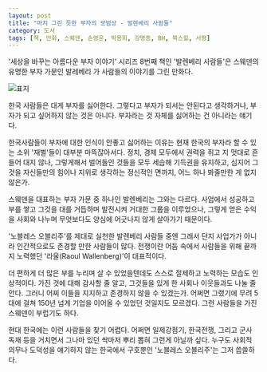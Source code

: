 ```yaml
---
layout: post
title: "마치 그린 듯한 부자의 모범상 - 발렌베리 사람들"
category: 도서
tags: [책, 만화, 스웨덴, 손영운, 박용희, 강명종, BH, 북스힐, 서평]
---
```


'세상을 바꾸는 아름다운 부자 이야기' 시리즈 8번째 책인
'발렌베리 사람들'은
스웨덴의 유명한 부자 가문인 발레베리 가 사람들의 이야기를 그린 만화다.

![표지](https://lh3.googleusercontent.com/TqveqGalJquBJm9kFUqKLPrE909gjbDZEs183mC6I4nO3clLlJ9_eH4agS4dNGfigDN3bm8fcLLQsQ=s480)

한국 사람들은 대게 부자를 싫어한다.
그렇다고 부자가 되서는 안된다고 생각하거나,
부자가 되고 싶어하지 않는 것은 아니다.
부자라는 것 자체를 싫어하는 건 아니라는 얘기다.

한국사람들이 부자에 대한 인식이 안좋고 싫어하는 이유는
현재 한국의 부자라 할 수 있는 소위 '재벌'들이 대부분 마뜩잖아서다.
정치, 경제 모두에서 권력을 쥐고 지 멋대로 흔들어 대지 않나,
그렇게해서 벌어들인 것들을 모두 세습해 기득권을 유지하고,
심지어 그것을 자신들만의 힘이나 지위로 생각하는 정신적인 면까지,
어느 하나 봐줄만한 게 없지 않은가.

스웨덴을 대표하는 부자 가문 중 하나인 발렌베리는 그와는 다르다.
사업에서 성공하고 부를 쌓고
그것을 대를 거듭하며 발전시켜 거대한 그룹을 이루었으나,
그렇게 얻은 수익을 사회와 나누며
무엇보다도 양심에 어긋나지 않게 살아가기 때문이다.

'노블레스 오블리주'를 제대로 실천한 발렌베리 사람들 중엔
그래서 단지 사업가가 아니라
인간적으로도 존경할 만한 사람들이 많다.
전쟁이란 어둠 속에서 사람들을 위해 끝까지 노력했던 '라울(Raoul Wallenberg)'이 대표적이다.

더 편하게 더 많은 부를 누리며 살 수 있었을텐데도
스스로 절제하고 노력하는 모습도 인상적이다.
가진 것에 대해 감사할 줄 알고,
그것들을 있게 한 사회나 이웃들과도 나눌 줄 안다.
그러니 어찌 이들을 지지하고 존경하지 않을 수 있겠는가.
어쩌면 그랬기에 무려 5대에 걸쳐 150년 넘게 기업을 이어올 수 있었던 것일지도 모르겠다.
그런 사람들을 가진 스웨덴이 부럽기도 하다.

현대 한국에는 이런 사람들을 찾기 어렵다.
어쩌면 일제강점기, 한국전쟁, 그리고 군사 독재 등을 거치면서
그나마 있던 싹마저 뿌리 뽑혀 그런게 아닐까 싶다.
누구도 사회적 의무나 도덕성을 얘기하지 않는 한국에서
구호뿐인 '노블레스 오블리주'는 그저 씁쓸하다.
